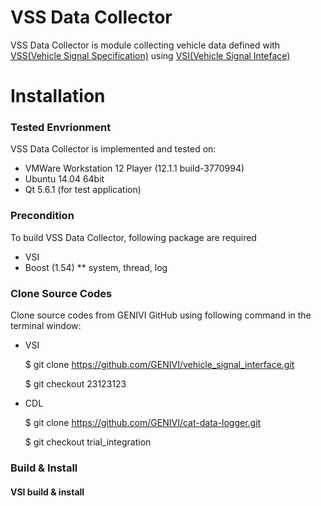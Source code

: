 # VSS Data Collector

VSS Data Collector is module collecting vehicle data defined with [VSS(Vehicle Signal Specification)](https://github.com/GENIVI/vehicle_signal_specification) using [VSI(Vehicle Signal Inteface)](https://github.com/GENIVI/vehicle_signal_interface)

# Installation

### Tested Envrionment
VSS Data Collector is implemented and tested on:
* VMWare Workstation 12 Player (12.1.1 build-3770994)
* Ubuntu 14.04 64bit
* Qt 5.6.1 (for test application)

### Precondition
To build VSS Data Collector, following package are required
* VSI
* Boost (1.54)
** system, thread, log

### Clone Source Codes
Clone source codes from GENIVI GitHub using following command in the terminal window:
* VSI

    $ git clone https://github.com/GENIVI/vehicle_signal_interface.git
  
    $ git checkout 23123123

* CDL

    $ git clone https://github.com/GENIVI/cat-data-logger.git
  
    $ git checkout trial_integration
  
### Build & Install
#### VSI build & install

